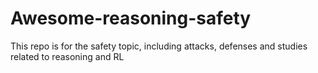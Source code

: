 # Awesome-reasoning-safety
This repo is for the safety topic, including attacks, defenses and studies related to reasoning and RL
